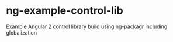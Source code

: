 # ng-example-control-lib
Example Angular 2 control library build using ng-packagr including globalization
